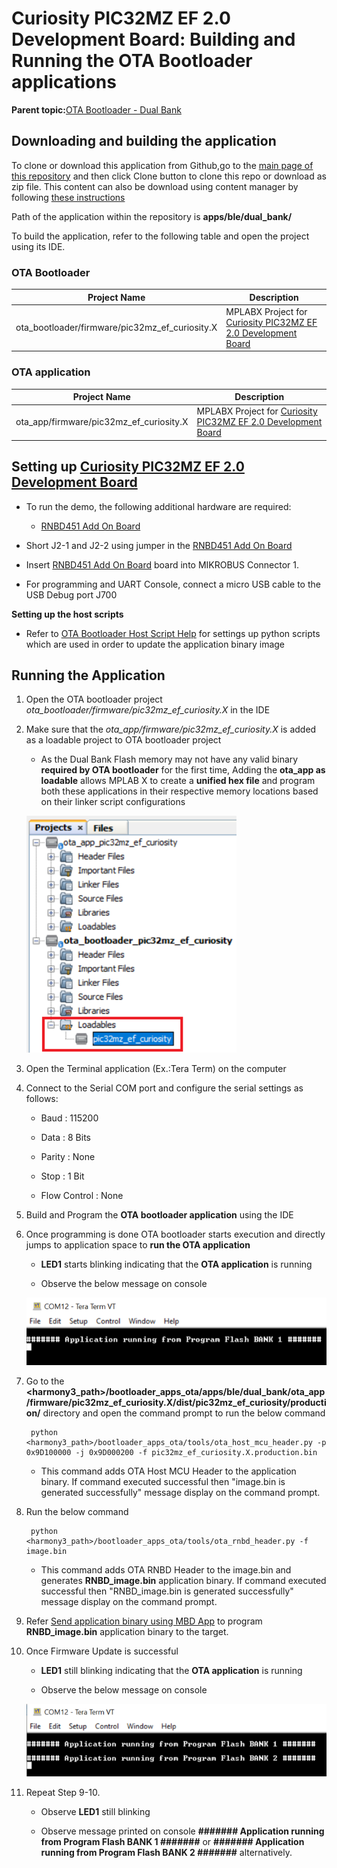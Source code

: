 # Curiosity PIC32MZ EF 2.0 Development Board: Building and Running the OTA Bootloader applications

**Parent topic:**[OTA Bootloader - Dual Bank](GUID-A82B7725-71FC-4D92-9B03-5FF66C2FAD9E.md)

## Downloading and building the application

To clone or download this application from Github,go to the [main page of this repository](https://github.com/Microchip-MPLAB-Harmony/bootloader_apps_ota) and then click Clone button to clone this repo or download as zip file. This content can also be download using content manager by following [these instructions](https://github.com/Microchip-MPLAB-Harmony/contentmanager/wiki)

Path of the application within the repository is **apps/ble/dual\_bank/**

To build the application, refer to the following table and open the project using its IDE.

### OTA Bootloader

|Project Name|Description|
|------------|-----------|
|ota\_bootloader/firmware/pic32mz\_ef\_curiosity.X|MPLABX Project for [Curiosity PIC32MZ EF 2.0 Development Board](https://www.microchip.com/developmenttools/ProductDetails/DM320209)|

### OTA application

|Project Name|Description|
|------------|-----------|
|ota\_app/firmware/pic32mz\_ef\_curiosity.X|MPLABX Project for [Curiosity PIC32MZ EF 2.0 Development Board](https://www.microchip.com/developmenttools/ProductDetails/DM320209)|

## Setting up [Curiosity PIC32MZ EF 2.0 Development Board](https://www.microchip.com/developmenttools/ProductDetails/DM320209)

-   To run the demo, the following additional hardware are required:

    -   [RNBD451 Add On Board](https://www.microchip.com/en-us/development-tool/ev25f14a)

-   Short J2-1 and J2-2 using jumper in the [RNBD451 Add On Board](https://www.microchip.com/en-us/development-tool/ev25f14a)

-   Insert [RNBD451 Add On Board](https://www.microchip.com/en-us/development-tool/ev25f14a) board into MIKROBUS Connector 1.

-   For programming and UART Console, connect a micro USB cable to the USB Debug port J700


**Setting up the host scripts**

-   Refer to [OTA Bootloader Host Script Help](GUID-ECC16920-EE69-48DB-9B32-F774CEB2D079.md) for settings up python scripts which are used in order to update the application binary image


## Running the Application

1.  Open the OTA bootloader project *ota\_bootloader/firmware/pic32mz\_ef\_curiosity.X* in the IDE

2.  Make sure that the *ota\_app/firmware/pic32mz\_ef\_curiosity.X* is added as a loadable project to OTA bootloader project

    -   As the Dual Bank Flash memory may not have any valid binary **required by OTA bootloader** for the first time, Adding the **ota\_app as loadable** allows MPLAB X to create a **unified hex file** and program both these applications in their respective memory locations based on their linker script configurations

    ![mplab_loadable_pic32mz_ef_curiosity](GUID-A2434261-8902-42C0-8926-F5E1B11696F8-low.png)

3.  Open the Terminal application \(Ex.:Tera Term\) on the computer

4.  Connect to the Serial COM port and configure the serial settings as follows:

    -   Baud : 115200

    -   Data : 8 Bits

    -   Parity : None

    -   Stop : 1 Bit

    -   Flow Control : None

5.  Build and Program the **OTA bootloader application** using the IDE

6.  Once programming is done OTA bootloader starts execution and directly jumps to application space to **run the OTA application**

    -   **LED1** starts blinking indicating that the **OTA application** is running

    -   Observe the below message on console

    ![console_output1](GUID-CDA76870-3735-4580-A633-0AB445102ED7-low.png)

7.  Go to the **<harmony3\_path\>/bootloader\_apps\_ota/apps/ble/dual\_bank/ota\_app/firmware/pic32mz\_ef\_curiosity.X/dist/pic32mz\_ef\_curiosity/production/** directory and open the command prompt to run the below command

    ```
     python <harmony3_path>/bootloader_apps_ota/tools/ota_host_mcu_header.py -p 0x9D100000 -j 0x9D000200 -f pic32mz_ef_curiosity.X.production.bin
    ```

    -   This command adds OTA Host MCU Header to the application binary. If command executed successful then "image.bin is generated successfully" message display on the command prompt.

8.  Run the below command

    ```
     python <harmony3_path>/bootloader_apps_ota/tools/ota_rnbd_header.py -f image.bin
    ```

    -   This command adds OTA RNBD Header to the image.bin and generates **RNBD\_image.bin** application binary. If command executed successful then "RNBD\_image.bin is generated successfully" message display on the command prompt.

9.  Refer [Send application binary using MBD App](GUID-B3F7BD29-9883-431D-B682-F405F22C1BE0.md) to program **RNBD\_image.bin** application binary to the target.

10. Once Firmware Update is successful

    -   **LED1** still blinking indicating that the **OTA application** is running

    -   Observe the below message on console

    ![console_output2](GUID-1CD38F31-3F83-4802-AC6D-CF44623B1366-low.png)

11. Repeat Step 9-10.

    -   Observe **LED1** still blinking

    -   Observe message printed on console **\#\#\#\#\#\#\# Application running from Program Flash BANK 1 \#\#\#\#\#\#\#** or **\#\#\#\#\#\#\# Application running from Program Flash BANK 2 \#\#\#\#\#\#\#** alternatively.



